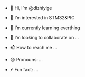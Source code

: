 - 👋 Hi, I’m @dizhiyige
- 👀 I’m interested in STM32&PIC
- 🌱 I’m currently learning everthing




- 💞️ I’m looking to collaborate on ...
- 📫 How to reach me ...
- 😄 Pronouns: ...
- ⚡ Fun fact: ...

<!---
dizhiyige/dizhiyige is a ✨ special ✨ repository because its `README.md` (this file) appears on your GitHub profile.
You can click the Preview link to take a look at your changes.
--->
